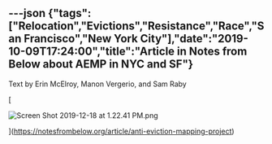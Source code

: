 ---json
{"tags":["Relocation","Evictions","Resistance","Race","San Francisco","New York City"],"date":"2019-10-09T17:24:00","title":"Article in Notes from Below about AEMP in NYC and SF"}
---

Text by Erin McElroy, Manon Vergerio, and Sam Raby

[

![Screen Shot 2019-12-18 at 1.22.41 PM.png](/assets/uploads/Screen+Shot+2019-12-18+at+1.22.41+PM.png)

](https://notesfrombelow.org/article/anti-eviction-mapping-project)
